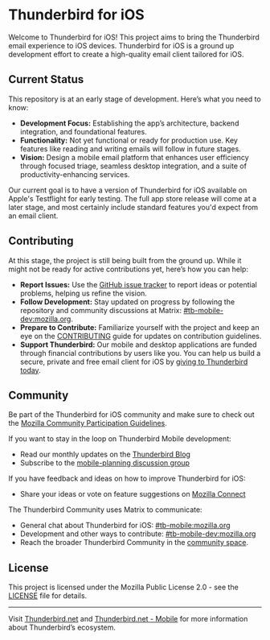 # Thunderbird for iOS

Welcome to Thunderbird for iOS! This project aims to bring the Thunderbird email experience to iOS devices. Thunderbird for iOS is a ground up development effort to create a high-quality email client tailored for iOS.

## Current Status

This repository is at an early stage of development. Here’s what you need to know:

- **Development Focus:** Establishing the app’s architecture, backend integration, and foundational features.
- **Functionality:** Not yet functional or ready for production use. Key features like reading and writing emails will follow in future stages.
- **Vision:** Design a mobile email platform that enhances user efficiency through focused triage, seamless desktop integration, and a suite of productivity-enhancing services.

Our current goal is to have a version of Thunderbird for iOS available on Apple's Testflight for early testing. The full
app store release will come at a later stage, and most certainly include standard features you'd expect from an email client.

## Contributing

At this stage, the project is still being built from the ground up. While it might not be ready for active contributions yet, here’s how you can help:

- **Report Issues:** Use the [GitHub issue tracker](https://github.com/thunderbird/thunderbird-ios/issues/new) to report ideas or potential problems, helping us refine the vision.
- **Follow Development:** Stay updated on progress by following the repository and community discussions at Matrix: [#tb-mobile-dev:mozilla.org](https://matrix.to/#/#tb-mobile-dev:mozilla.org).
- **Prepare to Contribute:** Familiarize yourself with the project and keep an eye on the [CONTRIBUTING](docs/CONTRIBUTING.md) guide for updates on contribution guidelines.
- **Support Thunderbird:** Our mobile and desktop applications are funded through financial contributions by users like you. You can help us build a secure, private and free email client for iOS by [giving to Thunderbird today](https://www.thunderbird.net/en-US/donate/mobile/?form=tfi).

## Community

Be part of the Thunderbird for iOS community and make sure to check out the [Mozilla Community Participation Guidelines](https://www.mozilla.org/about/governance/policies/participation/).

If you want to stay in the loop on Thunderbird Mobile development:

- Read our monthly updates on the [Thunderbird Blog](https://blog.thunderbird.net/category/mobile-news/)
- Subscribe to the [mobile-planning discussion group](https://thunderbird.topicbox.com/groups/mobile-planning)

If you have feedback and ideas on how to improve Thunderbird for iOS:

- Share your ideas or vote on feature suggestions on [Mozilla Connect](https://connect.mozilla.org/t5/ideas/idb-p/ideas/label-name/thunderbird%20for%20ios)

The Thunderbird Community uses Matrix to communicate:

- General chat about Thunderbird for iOS: [#tb-mobile:mozilla.org](https://matrix.to/#/#tb-ios:mozilla.org)
- Development and other ways to contribute: [#tb-mobile-dev:mozilla.org](https://matrix.to/#/#tb-mobile-dev:mozilla.org)
- Reach the broader Thunderbird Community in the [community space](https://matrix.to/#/#thunderbird-community:mozilla.org).

## License

This project is licensed under the Mozilla Public License 2.0 - see the [LICENSE](LICENSE) file for details.

---

Visit [Thunderbird.net](https://thunderbird.net) and [Thunderbird.net - Mobile](https://thunderbird.net/mobile/) for more information about Thunderbird’s ecosystem.
